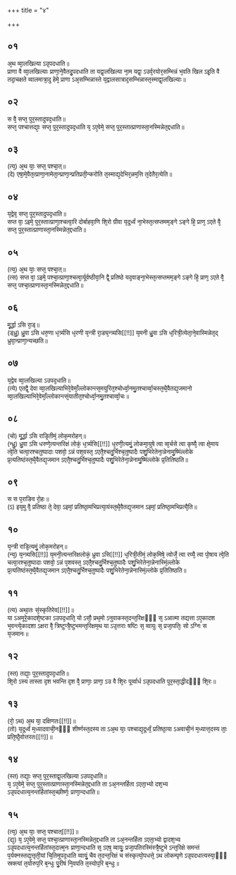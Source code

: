 +++
title = "४"

+++
## ०१
अ᳘थ व्वा᳘लखिल्या ऽउ᳘पदधाति॥  
प्राणा वै व्वा᳘लखिल्याः प्राणा᳘ने᳘वैतदु᳘पदधाति ता यद्वा᳘लखिल्या ना᳘म यद्वा᳘ ऽउर्व᳘रयोर᳘सम्भिन्नं भ᳘वति खिल ऽइ᳘ति वै तदा᳘चक्षते व्वालमात्रा᳘दु हेमे᳘ प्राणा ऽअ᳘सम्भिन्नास्ते य᳘द्वालसात्राद᳘सम्भिन्नास्त᳘स्माद्वा᳘लखिल्याः॥  
## ०२
स वै᳘ सप्त᳘ पुर᳘स्तादुपद᳘धाति॥  
सप्त᳘ पश्चात्तद्याः᳘ सप्त᳘ पुर᳘स्तादुपद᳘धाति य᳘ ऽए᳘वेमे᳘ सप्त᳘ पुर᳘स्तात्प्राणास्ता᳘नस्मिन्नेत᳘द्दधाति॥  
## ०३
(त्य᳘) अ᳘थ याः᳘ सप्त᳘ पश्चा᳘त्॥  
(दे) एषा᳘मे᳘वैत᳘त्प्राणा᳘नामेता᳘न्प्राणा᳘न्प्रतिप्रती᳘न्करोति त᳘स्माद्य᳘देभिर᳘न्नम᳘त्ति त᳘देतैर᳘त्येति॥  
## ०४
य᳘द्वेव᳘ सप्त᳘ पुर᳘स्तादुपद᳘धाति॥  
सप्त वा᳘ ऽइमे᳘ पुर᳘स्तात्प्राणा᳘श्चत्वा᳘रि दोर्बाहवा᳘णि शि᳘रो ग्रीवा य᳘दूर्ध्वं ना᳘भेस्त᳘त्सप्तमम᳘ङ्गे ऽङ्गे हि᳘ प्राण᳘ ऽएते वै᳘ सप्त᳘ पुर᳘स्तात्प्राणास्ता᳘नस्मिन्नेत᳘द्दधाति॥  
## ०५
(त्य᳘) अ᳘थ याः᳘ सप्त᳘ पश्चा᳘त्॥  
(त्स) सप्त वा᳘ ऽइमे᳘ पश्चा᳘त्प्राणा᳘श्चत्वा᳘र्यूर्वष्ठीवा᳘नि द्वै᳘ प्रतिष्ठे यद᳘वाङ्ना᳘भेस्त᳘त्सप्तमम᳘ङ्गे ऽङ्गे हि᳘ प्राण᳘ ऽएते वै᳘ सप्त᳘ पश्चा᳘त्प्राणास्ता᳘नस्मिन्नेत᳘द्दधाति॥  
## ०६
मू᳘र्द्धा ऽसि रा᳘ड्॥  
(ड्ध्रु᳘) ध्रु᳘वा ऽसि धरु᳘णा ध᳘र्त्र्यसि ध᳘रणी य᳘न्त्री रा᳘ड्य᳘न्त्र्यसि[[!!]] य᳘मनी ध्रु᳘वा ऽसि ध᳘रित्री᳘त्येता᳘ने᳘वास्मिन्नेत᳘द् ध्रुवा᳘न्प्राणा᳘न्यच्छति॥  
## ०७
य᳘द्वेव व्वा᳘लखिल्या ऽउपद᳘धाति॥  
(त्ये) एतद्वै᳘ देवा व्वा᳘लखिल्याभिरे᳘वेमाँ᳘ल्लोकान्त्स᳘मयुरित᳘श्चोर्ध्वा᳘नमु᳘तश्चार्व्वा᳘चस्त᳘थै᳘वैतद्य᳘जमानो व्वा᳘लखिल्याभिरे᳘वेमाँ᳘ल्लोकान्त्सं᳘यातीत᳘श्चोर्ध्वा᳘नमु᳘तश्चार्व्वा᳘चः॥  
## ०८
(चो) मू᳘र्द्धा ऽसि राडि᳘तीमं᳘ लोक᳘मरोहन्॥  
(न्ध्रु᳘) ध्रु᳘वा ऽसि धरुणे᳘त्यन्तरिक्षं लोकं᳘ ध᳘र्त्र्यसि[[!!]] ध᳘रणी᳘त्यमुं᳘ लोकमा᳘युषे त्वा व्व᳘र्चसे त्वा कृष्यै᳘ त्वा क्षे᳘माय त्वे᳘ति चत्वा᳘रश्चतुष्पादाः पशवो᳘ ऽन्नं पश᳘वस्त᳘ ऽएतै᳘श्चतु᳘र्भिश्च᳘तुष्पादैः पशु᳘भिरेतेना᳘न्नेनामु᳘ष्मिंल्लोके प्र᳘त्यतिष्ठंस्त᳘थै᳘वैतद्य᳘जमान ऽएतै᳘श्चतु᳘र्भिश्च᳘तुष्पादैः पशु᳘भिरेतेना᳘न्नेनामु᳘ष्मिंल्लोके प्र᳘तितिष्ठति॥  
## ०९
स स प᳘राङिव रो᳘हः॥  
(ऽ) इय᳘मु वै᳘ प्रतिष्ठा ते᳘ देवा᳘ ऽइमां᳘ प्रतिष्ठा᳘मभिप्रत्या᳘यंस्त᳘थै᳘वैतद्य᳘जमान ऽइमां᳘ प्रतिष्ठा᳘मभिप्रत्यै᳘ति॥  
## १०
य᳘न्त्री राडि᳘त्यमुं᳘ लोक᳘मरोहन्॥  
(न्य᳘) य᳘न्त्र्यसि[[!!]] य᳘मनी᳘त्यन्तरिक्षलोकं᳘ ध्रुवा ऽसि[[!!]] ध᳘रित्री᳘तीमं᳘ लोक᳘मिषे᳘ त्वोर्जे᳘ त्वा रय्यै᳘ त्वा पो᳘षाय त्वे᳘ति चत्वा᳘रश्च᳘तुष्पादाः पशवो᳘ ऽन्नं प᳘शवस्त᳘ ऽएतै᳘श्चतु᳘र्भिश्च᳘तुष्पादैः पशु᳘भिरेतेना᳘न्नेनास्मिं᳘ल्लोके प्र᳘त्यतिष्ठंस्त᳘थै᳘वैतद्य᳘जमान ऽएतै᳘श्चतु᳘र्भिश्च᳘तुष्पादैः पशु᳘भिरेतेना᳘न्नेनास्मिं᳘ल्लोके प्र᳘तितिष्ठति॥  
## ११
(त्य) अथा᳘तः सं᳘स्कृतिरेव[[!!]]॥  
या ऽअमूरे᳘कादशे᳘ष्टका ऽउपद᳘धाति᳘ यो ऽसौ᳘ प्रथ᳘मो ऽनुवाकस्त᳘दन्त᳘रिक्षᳫँ᳭ स᳘ ऽआत्मा तद्यत्ता ऽए᳘कादश भ᳘वन्त्ये᳘कादशा ऽक्षरा वै᳘ त्रिष्टुप्त्रै᳘ष्टुभमन्त᳘रिक्षम᳘थ या ऽउ᳘त्तराः षष्टिः स᳘ व्वायुः स᳘ प्रजा᳘पतिः᳘ सो ऽग्निः स य᳘जमानः॥  
## १२
(स्त) तद्याः᳘ पुर᳘स्तादुपद᳘धाति॥  
शि᳘रो ऽस्य तास्ता द᳘श भवन्ति द᳘श वै᳘ प्राणाः᳘ प्राणा᳘ ऽउ वै शि᳘रः पूर्व्वार्ध ऽउ᳘पदधाति पुर᳘स्ता᳘द्धीदᳫँ᳭ शि᳘रः॥  
## १३
(रो᳘ ऽथ) अ᳘थ या᳘ दक्षिणतः[[!!]]॥  
(तो) य᳘दूर्ध्वं म᳘ध्यादवाची᳘नᳫँ᳭ शीर्ष्णस्त᳘दस्य ता ऽअ᳘थ याः᳘ पश्चाद्य᳘दूर्ध्वं᳘ प्रतिष्ठा᳘या ऽअवाची᳘नं म᳘ध्यात्त᳘दस्य ताः᳘ प्रति᳘ष्ठै᳘वोत्तरतः[[!!]]॥  
## १४
(स्त) तद्याः᳘ सप्त᳘ पुर᳘स्ताद्वा᳘लखिल्या ऽउपद᳘धाति॥  
य᳘ ऽए᳘वेमे᳘ सप्त᳘ पुर᳘स्तात्प्राणास्ता᳘नस्मिन्नेत᳘द्दधाति ता ऽअ᳘नन्तर्हिता ऽएता᳘भ्यो दश᳘भ्य ऽउ᳘पदधात्य᳘नन्तर्हितांस्त᳘च्छीर्ष्णः᳘ प्राणा᳘न्दधाति॥  
## १५
(त्य᳘) अ᳘थ याः᳘ सप्त᳘ पश्चात्[[!!]]॥  
(द्य᳘) य᳘ ऽए᳘वेमे᳘ सप्त᳘ पश्चा᳘त्प्राणास्ता᳘नस्मिन्नेत᳘द्दधाति ता ऽअ᳘नन्तर्हिता ऽएता᳘भ्यो द्वादश᳘भ्य ऽउ᳘पदधात्य᳘नन्तर्हितांस्त᳘दात्म᳘नः प्राणा᳘न्दधाति स᳘ ऽएष᳘ व्वायुः᳘ प्रजा᳘पतिरस्मिंस्त्रै᳘ष्टुभे ऽन्त᳘रिक्षे समन्तं प᳘र्यक्नस्तद्य᳘त्तृती᳘यां चि᳘तिमुपद᳘धाति व्वायुं᳘ चैव त᳘दन्त᳘रिक्षं च संस्कृत्यो᳘पधत्ते᳘ ऽथ लोकम्पृणे ऽउ᳘पदधात्यस्या᳘ᳫँ᳘ स्रक्त्यां त᳘योरुप᳘रि ब᳘न्धुः पु᳘रीषं नि᳘वपति त᳘स्योप᳘रि ब᳘न्धुः॥  
